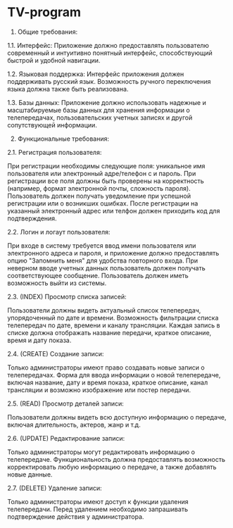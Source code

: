 # TV-program
1. Общие требования:

1.1. Интерфейс: Приложение должно предоставлять пользователю современный и интуитивно понятный интерфейс, способствующий быстрой и удобной навигации.

1.2. Языковая поддержка: Интерфейс приложения должен поддерживать русский язык. Возможность ручного переключения языка должна также быть реализована.

1.3. Базы данных: Приложение должно использовать надежные и масштабируемые базы данных для хранения информации о телепередачах, пользовательских учетных записях и другой сопутствующей информации.

2. Функциональные требования:

2.1. Регистрация пользователя:

При регистрации необходимы следующие поля: уникальное имя пользователя или электронный адре/телефон с и пароль. При регистрации все поля должны быть проверены на корректность (например, формат электронной почты, сложность пароля).
Пользователь должен получать уведомление при успешной регистрации или о возникших ошибках. После регистрации на указанный электронный адрес или телфон должен приходить код для подтверждения.

2.2. Логин и логаут пользователя:

При входе в систему требуется ввод имени пользователя или электронного адреса и пароля, и приложение должно предоставлять опцию "Запомнить меня" для удобства повторного входа.
При неверном вводе учетных данных пользователь должен получать соответствующее сообщение.
Пользователь должен иметь возможность выйти из системы.

2.3. (INDEX) Просмотр списка записей:

Пользователи должны видеть актуальный список телепередач, упорядоченный по дате и времени.
Возможность фильтрации списка телепередач по дате, времени и каналу трансляции.
Каждая запись в списке должна отображать название передачи, краткое описание, время и дату показа.

2.4. (CREATE) Создание записи:

Только администраторы имеют право создавать новые записи о телепередачах.
Форма для ввода информации о новой телепередаче, включая название, дату и время показа, краткое описание, канал трансляции и возможно изображение или постер передачи.

2.5. (READ) Просмотр деталей записи:

Пользователи должны видеть всю доступную информацию о передаче, включая длительность, актеров, жанр и т.д.

2.6. (UPDATE) Редактирование записи:

Только администраторы могут редактировать информацию о телепередаче.
Функциональность должна предоставлять возможность корректировать любую информацию о передаче, а также добавлять новые данные.

2.7. (DELETE) Удаление записи:

Только администраторы имеют доступ к функции удаления телепередачи.
Перед удалением необходимо запрашивать подтверждение действия у администратора.
